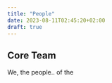 ```yaml
---
title: "People"
date: 2023-08-11T02:45:20+02:00
draft: true
---
```


## Core Team

We, the people.. of the
